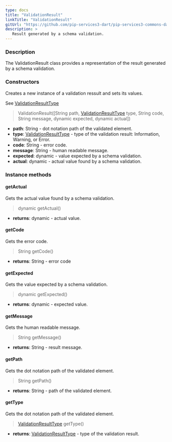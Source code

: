 ```yaml
---
type: docs
title: "ValidationResult"
linkTitle: "ValidationResult"
gitUrl: "https://github.com/pip-services3-dart/pip-services3-commons-dart"
description: >
   Result generated by a schema validation.
---
```


### Description

The ValidationResult class provides a representation of the result generated by a schema validation. 

### Constructors
Creates a new instance of a validation ressult and sets its values.

See [ValidationResultType](../validation_result_type)

> ValidationResult([String path, [ValidationResultType](../validation_result_type) type, String code, String message, dynamic expected, dynamic actual])

- **path**: String - dot notation path of the validated element.
- **type**: [ValidationResultType](../validation_result_type) - type of the validation result: Information, Warning, or Error.
- **code**: String - error code.
- **message**: String - human readable message.
- **expected**: dynamic - value expected by a schema validation.
- **actual**: dynamic - actual value found by a schema validation.


### Instance methods

#### getActual
Gets the actual value found by a schema validation.

> dynamic getActual()

- **returns**: dynamic - actual value.


#### getCode
Gets the error code.

> String getCode()

- **returns**: String - error code


#### getExpected
Gets the value expected by a schema validation.

> dynamic getExpected()

- **returns**: dynamic - expected value.


#### getMessage
Gets the human readable message.

> String getMessage()

- **returns**: String - result message.


#### getPath
Gets the dot notation path of the validated element.

> String getPath()

- **returns**: String - path of the validated element.


#### getType
Gets the dot notation path of the validated element.

> [ValidationResultType](../validation_result_type) getType()

- **returns**: [ValidationResultType](../validation_result_type) - type of the validation result.
